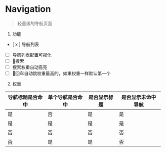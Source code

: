 # Navigation

> 轻量级的导航页面

1. 功能
+ [ x ] 导航列表
+ [ ] 导航列表配置可视化
+ [ ] 搜索
+ [ ] 搜索权重自动高亮
+ [ ] 回车自动跳权重最高的，如果权重一样默认第一个

2. 权重

|导航标题是否命中|单个导航是否命中|是否显示标题|是否显示未命中导航|
|---|---|---|---|
|是|否|是|是|
|是|是|是|是|
|否|否|否|否|
|否|是|是|否|